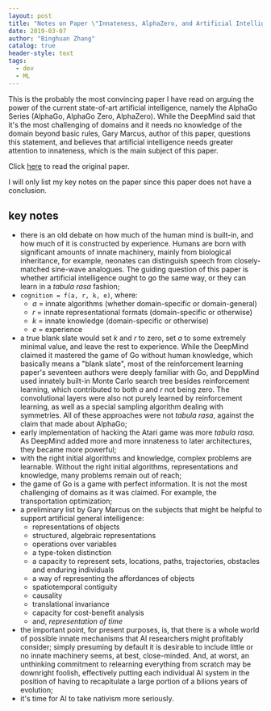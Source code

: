 ```yaml
---
layout: post
title: "Notes on Paper \"Innateness, AlphaZero, and Artificial Intelligence\""
date: 2019-03-07
author: "Binghuan Zhang"
catalog: true
header-style: text
tags:
  - dev
  - ML
---
```


This is the probably the most convincing paper I have read on arguing the power of the current state-of-art artificial intelligence, namely the AlphaGo Series (AlphaGo, AlphaGo Zero, AlphaZero). While the DeepMind said that it's the most challenging of domains and it needs no knowledge of the domain beyond basic rules, Gary Marcus, author of this paper, questions this statement, and believes that artificial intelligence needs greater attention to innateness, which is the main subject of this paper.

Click [here](https://arxiv.org/ftp/arxiv/papers/1801/1801.05667.pdf) to read the original paper.

I will only list my key notes on the paper since this paper does not have a conclusion.

## key notes
- there is an old debate on how much of the human mind is built-in, and how much of it is constructed by experience. Humans are born with significant amounts of innate machinery, mainly from biological inheritance, for example, neonates can distinguish speech from closely-matched sine-wave analogues. The guiding question of this paper is whether artificial intelligence ought to go the same way, or they can learn in a *tabula rasa* fashion;
- `cognition = f(a, r, k, e)`, where:
    - *a* = innate algorithms (whether domain-specific or domain-general)
    - *r* = innate representational formats (domain-specific or otherwise)
    - *k* = innate knowledge (domain-specific or otherwise)
    - *e* = experience
- a true blank slate would set *k* and *r* to zero, set *a* to some extremely minimal value, and leave the rest to experience. While the DeepMind claimed it mastered the game of Go without human knowledge, which basically means a "blank slate", most of the reinforcement learning paper's seventeen authors were deeply familiar with Go, and DeppMind used innately built-in Monte Carlo search tree besides reinforcement learning, which contributed to both *a* and *r* not being zero. The convolutional layers were also not purely learned by reinforcement learning, as well as a special sampling algorithm dealing with symmetries. All of these approaches were not *tabula rasa*, against the claim that made about AlphaGo;
- early implementation of hacking the Atari game was more *tabula rasa*. As DeepMind added more and more innateness to later architectures, they became more powerful;
- with the right initial algorithms and knowledge, complex problems are learnable. Without the right initial algorithms, representations and knowledge, many problems remain out of reach;
- the game of Go is a game with perfect information. It is not the most challenging of domains as it was claimed. For example, the transportation optimization;
- a preliminary list by Gary Marcus on the subjects that might be helpful to support artificial general intelligence:
    - representations of objects
    - structured, algebraic representations
    - operations over variables
    - a type-token distinction
    - a capacity to represent sets, locations, paths, trajectories, obstacles and enduring individuals
    - a way of representing the affordances of objects
    - spatiotemporal contiguity
    - causality
    - translational invariance
    - capacity for cost-benefit analysis
    - and, *representation of time*
- the important point, for present purposes, is, that there is a whole world of possible innate mechanisms that AI researchers might profitably consider; simply presuming by default it is desirable to include little or no innate machinery seems, at best, close-minded. And, at worst, an unthinking commitment to relearning everything from scratch may be downright foolish, effectively putting each individual AI system in the position of having to recapitulate a large portion of a bilions years of evolution;
- it's time for AI to take nativism more seriously.